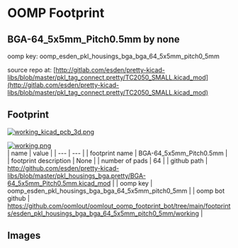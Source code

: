# OOMP Footprint  
## BGA-64_5x5mm_Pitch0.5mm  by none  
  
oomp key: oomp_esden_pkl_housings_bga_bga_64_5x5mm_pitch0_5mm  
  
source repo at: [http://gitlab.com/esden/pretty-kicad-libs/blob/master/pkl_tag_connect.pretty/TC2050_SMALL.kicad_mod](http://gitlab.com/esden/pretty-kicad-libs/blob/master/pkl_tag_connect.pretty/TC2050_SMALL.kicad_mod)  
## Footprint  
  
[![working_kicad_pcb_3d.png](working_kicad_pcb_3d_600.png)](working_kicad_pcb_3d.png)  
  
[![working.png](working_600.png)](working.png)  
| name | value | 
| --- | --- | 
| footprint name | BGA-64_5x5mm_Pitch0.5mm | 
| footprint description | None | 
| number of pads | 64 | 
| github path | http://github.com/esden/pretty-kicad-libs/blob/master/pkl_housings_bga.pretty/BGA-64_5x5mm_Pitch0.5mm.kicad_mod | 
| oomp key | oomp_esden_pkl_housings_bga_bga_64_5x5mm_pitch0_5mm | 
| oomp bot github | https://github.com/oomlout/oomlout_oomp_footprint_bot/tree/main/footprints/esden_pkl_housings_bga_bga_64_5x5mm_pitch0_5mm/working | 
## Images  
